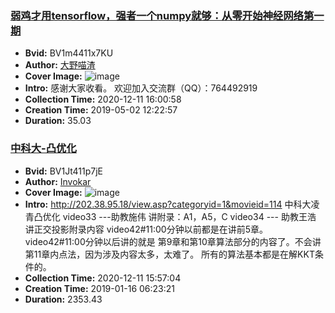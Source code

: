 ### [弱鸡才用tensorflow，强者一个numpy就够：从零开始神经网络第一期](https://www.bilibili.com/video/BV1m4411x7KU)
- **Bvid:** BV1m4411x7KU
- **Author:** [大野喵渣](https://space.bilibili.com/28496477)
- **Cover Image:** ![image](http://i0.hdslb.com/bfs/archive/d45e271f82cef962ea02d4d9038bf385a1bd356a.jpg)
- **Intro:** 感谢大家收看。
欢迎加入交流群（QQ）：764492919
- **Collection Time:** 2020-12-11 16:00:58
- **Creation Time:** 2019-05-02 12:22:57
- **Duration:** 35.03

### [中科大-凸优化](https://www.bilibili.com/video/BV1Jt411p7jE)
- **Bvid:** BV1Jt411p7jE
- **Author:** [Invokar](https://space.bilibili.com/101384814)
- **Cover Image:** ![image](http://i0.hdslb.com/bfs/archive/8b15bb4ae0ab6399abf1e9dc91b8a52c91c680a5.jpg)
- **Intro:** http://202.38.95.18/view.asp?categoryid=1&movieid=114
中科大凌青凸优化
video33 ---助教施伟 讲附录：A1，A5，C
video34 --- 助教王浩 讲正交投影附录内容
video42#11:00分钟以前都是在讲前5章。
video42#11:00分钟以后讲的就是 第9章和第10章算法部分的内容了。不会讲第11章内点法，因为涉及内容太多，太难了。
所有的算法基本都是在解KKT条件的。
- **Collection Time:** 2020-12-11 15:57:04
- **Creation Time:** 2019-01-16 06:23:21
- **Duration:** 2353.43

